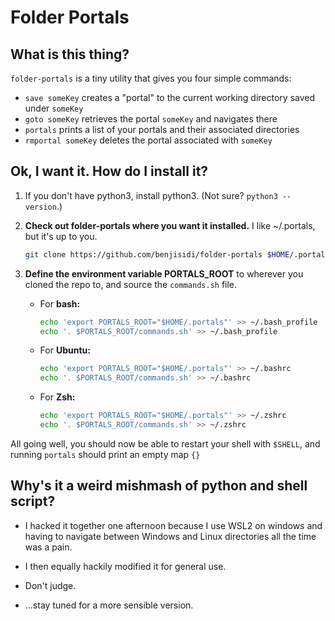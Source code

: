 # Folder Portals

## What is this thing?

`folder-portals` is a tiny utility that gives you four simple commands:

- `save someKey` creates a "portal" to the current working directory saved under `someKey`
- `goto someKey` retrieves the portal `someKey` and navigates there
- `portals` prints a list of your portals and their associated directories
- `rmportal someKey` deletes the portal associated with `someKey`

## Ok, I want it. How do I install it?

1. If you don't have python3, install python3. (Not sure? `python3 --version`.)

2. **Check out folder-portals where you want it installed.** I like ~/.portals, but it's up to you.
	
	```bash
	git clone https://github.com/benjisidi/folder-portals $HOME/.portals
	```
	
3. **Define the environment variable PORTALS_ROOT** to wherever you cloned the repo to, and source the `commands.sh` file.

	- For **bash:**
        ```bash
        echo 'export PORTALS_ROOT="$HOME/.portals"' >> ~/.bash_profile
        echo '. $PORTALS_ROOT/commands.sh' >> ~/.bash_profile
        ```
   - For **Ubuntu:**
        ```bash
        echo 'export PORTALS_ROOT="$HOME/.portals"' >> ~/.bashrc
        echo '. $PORTALS_ROOT/commands.sh' >> ~/.bashrc
        ```
    - For **Zsh:**
        ```bash
        echo 'export PORTALS_ROOT="$HOME/.portals"' >> ~/.zshrc
        echo '. $PORTALS_ROOT/commands.sh' >> ~/.zshrc
        ```
All going well, you should now be able to restart your shell with `$SHELL`, and running `portals` should print an empty map `{}`

## Why's it a weird mishmash of python and shell script?

- I hacked it together one afternoon because I use WSL2 on windows and having to navigate between Windows and Linux directories all the time was a pain. 

- I then equally hackily modified it for general use.

- Don't judge.



- ...stay tuned for a more sensible version.

